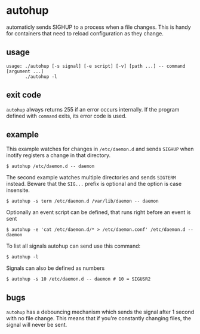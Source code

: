 # autohup

automaticly sends SIGHUP to a process when a file changes. This is handy for
containers that need to reload configuration as they change.

## usage

```
usage: ./autohup [-s signal] [-e script] [-v] [path ...] -- command [argument ...]
       ./autohup -l
```

## exit code

`autohup` always returns 255 if an error occurs internally. If the program
defined with `command` exits, its error code is used.

## example

This example watches for changes in `/etc/daemon.d` and sends `SIGHUP` when
inotify registers a change in that directory.
```
$ autohup /etc/daemon.d -- daemon
```

The second example watches multiple directories and sends `SIGTERM` instead.
Beware that the `SIG...` prefix is optional and the option is case insensite.
```
$ autohup -s term /etc/daemon.d /var/lib/daemon -- daemon
```

Optionally an event script can be defined, that runs right before an event is
sent
```
$ autohup -e 'cat /etc/daemon.d/* > /etc/daemon.conf' /etc/daemon.d -- daemon
```

To list all signals autohup can send use this command:
```
$ autohup -l
```

Signals can also be defined as numbers
```
$ autohup -s 10 /etc/daemon.d -- daemon # 10 = SIGUSR2
```

## bugs

`autohup` has a debouncing mechanism which sends the signal after 1 second with
no file change. This means that if you're constantly changing files, the signal
will never be sent.

